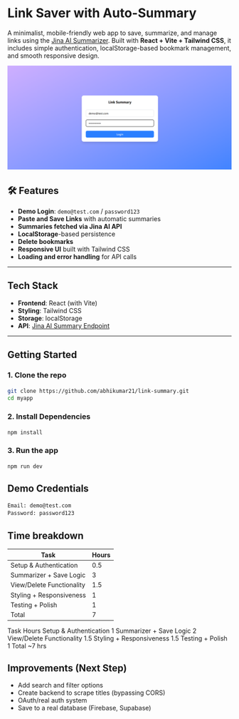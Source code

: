 # Link Saver with Auto-Summary

A minimalist, mobile-friendly web app to save, summarize, and manage links using the [Jina AI Summarizer](https://r.jina.ai). Built with **React + Vite + Tailwind CSS**, it includes simple authentication, localStorage-based bookmark management, and smooth responsive design.

![image alt](https://github.com/abhikumar21/link-summary/blob/8e1e687f5733d6d2c97ce6e62307089c6a0bf7f6/Screenshot%20(112)1.png)

## 🛠 Features

- **Demo Login**: `demo@test.com` / `password123`
- **Paste and Save Links** with automatic summaries
- **Summaries fetched via Jina AI API**
- **LocalStorage**-based persistence
- **Delete bookmarks**
- **Responsive UI** built with Tailwind CSS
- **Loading and error handling** for API calls

---

## Tech Stack

- **Frontend**: React (with Vite)
- **Styling**: Tailwind CSS
- **Storage**: localStorage
- **API**: [Jina AI Summary Endpoint](https://r.jina.ai)

---

## Getting Started

### 1. Clone the repo

```bash
git clone https://github.com/abhikumar21/link-summary.git
cd myapp
```

### 2. Install Dependencies

```bash
npm install
```

### 3. Run the app

```bash
npm run dev
```

## Demo Credentials

```bash
Email: demo@test.com
Password: password123
```

## Time breakdown
| Task  | Hours |
| ------------- | ------------- |
| Setup & Authentication  | 0.5  |
| Summarizer + Save Logic	  | 3  |
| View/Delete Functionality	  | 1.5  |
| Styling + Responsiveness	  | 1  |
| Testing + Polish	  | 1  |
| Total	  | 7  |



Task	Hours
Setup & Authentication	1
Summarizer + Save Logic	2
View/Delete Functionality	1.5
Styling + Responsiveness	1.5
Testing + Polish	1
Total	~7 hrs

## Improvements (Next Step)
- Add search and filter options
- Create backend to scrape titles (bypassing CORS)
- OAuth/real auth system
- Save to a real database (Firebase, Supabase)
